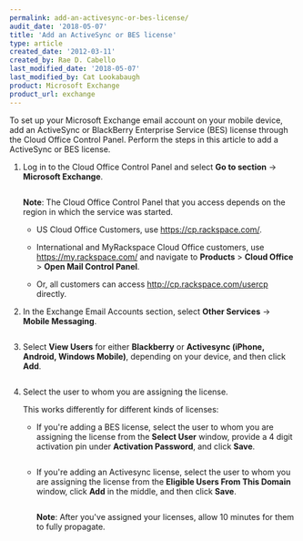 ```yaml
---
permalink: add-an-activesync-or-bes-license/
audit_date: '2018-05-07'
title: 'Add an ActiveSync or BES license'
type: article
created_date: '2012-03-11'
created_by: Rae D. Cabello
last_modified_date: '2018-05-07'
last_modified_by: Cat Lookabaugh
product: Microsoft Exchange
product_url: exchange
---
```


To set up your Microsoft Exchange email account on your mobile device,
add an ActiveSync or BlackBerry Enterprise Service (BES)
license through the Cloud Office Control Panel. Perform the steps in
this article to add a ActiveSync or BES license.

1. Log in to the Cloud Office Control Panel and select **Go to section** ->
   **Microsoft Exchange**.

   <img src="{% asset_path exchange/add-an-activesync-or-bes-license/(E%26A)ActivesyncBES.png %}" alt="" />

   **Note**: The Cloud Office Control Panel that you access depends on the
   region in which the service was started.

   - US Cloud Office Customers, use <https://cp.rackspace.com/>.

   - International and MyRackspace Cloud Office customers, use
     <https://my.rackspace.com/> and navigate to **Products** &gt;
     **Cloud Office** &gt; **Open Mail Control Panel**.

   - Or, all customers can
     access <http://cp.rackspace.com/usercp> directly.

2. In the Exchange Email Accounts section, select **Other Services** -> **Mobile
   Messaging**.

   <img src="{% asset_path exchange/add-an-activesync-or-bes-license/(E%26A)ActivesyncBes2.png %}" alt="" />

3. Select **View Users** for either **Blackberry** or **Activesync
   (iPhone, Android, Windows Mobile)**, depending on your device, and
   then click **Add**.

   <img src="{% asset_path exchange/add-an-activesync-or-bes-license/(E%26A)ActivesyncBes3.png %}" alt="" />

4. Select the user to whom you are assigning the license.

   This works differently for different kinds of licenses:

   - If you're adding a BES license, select the user to whom you are
     assigning the license from the **Select User** window, provide a
     4 digit activation pin under **Activation Password**, and click
     **Save**.

     <img src="{% asset_path exchange/add-an-activesync-or-bes-license/(E%26A)ActivesyncBes5.png %}" alt="" />

   - If you're adding an Activesync license, select the user to whom
     you are assigning the license from the **Eligible Users From
     This Domain** window, click **Add** in the middle, and then click
     **Save**.

     <img src="{% asset_path exchange/add-an-activesync-or-bes-license/(E%26A)ActivesyncBes6.png %}" alt="" />

     **Note**: After you've assigned your licenses, allow 10 minutes for
     them to fully propagate.
